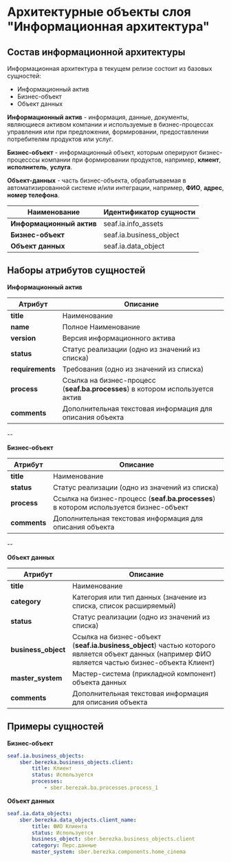 # Архитектурные объекты слоя "Информационная архитектура"





## Состав информационной архитектуры
Информационная архитектура в текущем релизе состоит из базовых сущностей:
- Информационный актив
- Бизнес-объект
- Объект данных

**Информационный актив** - информация, данные, документы, являющиеся активом компании и используемые в бизнес-процессах управления или при предложении, формировании, предоставлении потребителям продуктов или услуг.

**Бизнес-объект** - информационный объект, которым оперируют бизнес-процесссы компании при формировании продуктов, например, **клиент**, **исполнитель**, **услуга**.

**Объект-данных** - часть бизнес-объекта, обрабатываемая в автоматизированной системе и/или интеграции, например, **ФИО**, **адрес**, **номер телефона**.

| Наименование              | Идентификатор сущности  |
|---------------------------|-------------------------|
| **Информационный актив** | seaf.ia.info_assets |
| **Бизнес-объект**         | seaf.ia.business_object |
| **Объект данных**         | seaf.ia.data_object     |


## Наборы атрибутов сущностей
**Информационный актив**

| Атрибут      | Описание                                                                      |
|--------------|-------------------------------------------------------------------------------|
| **title**    | Наименование                                                                  |
| **name**     | Полное Наименование                                                           |
| **version**  | Версия информационного актива                                                 |
| **status**   | Статус реализации (одно из значений из списка)                                | 
| **requirements**   | Требования (одно из значений из списка)                                       | 
| **process**  | Ссылка на бизнес-процесс (**seaf.ba.processes**) в котором используется актив |
| **comments** | Дополнительная текстовая информация для описания объекта                      |
--

**Бизнес-объект**

| Атрибут  | Описание                                                                          |
|----------|-----------------------------------------------------------------------------------|
| **title**    | Наименование                                                                      |
| **status**   | Статус реализации (одно из значений из списка)                                    | 
| **process**  | Ссылка на бизнес-процесс (**seaf.ba.processes**) в котором используется бизнес-объект |
| **comments** | Дополнительная текстовая информация для описания объекта                          |
--
        
**Объект данных**

| Атрибут         | Описание                                                                                                                                        |
|-----------------|-------------------------------------------------------------------------------------------------------------------------------------------------|
| **title**           | Наименование                                                                                                                                    |
| **category**        | Категория или тип данных (значение из списка, список расширяемый)                                                                               |
| **status**          | Статус реализации (одно из значений из списка)                                                                                                  | 
| **business_object** | Ссылка на бизнес-объект (**seaf.ia.business_object**) частью которого является объект данных (например ФИО является частью бизнес-объекта Клиент) |
| **master_system**   | Мастер-система (прикладной компонент) объекта данных                                                                                            |
| **comments**        | Дополнительная текстовая информация для описания объекта                                                                                        |

## Примеры сущностей

**Бизнес-объект**
```yaml
seaf.ia.business_objects:
    sber.berezka.business_objects.client:
        title: Клиент
        status: Используется
        processes:
            - sber.berezak.ba.processes.process_1
```

**Объект данных**
```yaml
seaf.ia.data_objects:
    sber.berezka.data_objects.client_name:
        title: ФИО Клиента
        status: Используется
        business_object: sber.berezka.business_objects.client
        category: Перс.данные
        master_system: sber.berezka.components.home_cinema
```